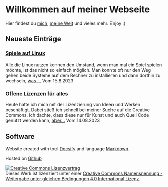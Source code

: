 # Willkommen auf meiner Webseite

Hier findest du [mich](About_Me.md), [meine Welt](Blog.md) und vieles mehr.
Enjoy :)


## Neueste Einträge

### [Spiele auf Linux](Blog/Spiele_auf_Linux.md)

Alle die Linux nutzen kennen den Umstand, wenn man mal ein Spiel spielen
möchte, ist das nicht so einfach möglich. Man konnte oft nur den Weg gehen beide
Systeme auf dem Rechner zu installieren und dann dorthin zu wechseln, [was
...](Blog/Spiele_auf_Linux.md) Vom 15.8.2023

### [Offene Lizenzen für alles](Blog/Offene_Lizenzen_für_alles.md)

Heute hatte ich mich mit der Lizenzierung von Ideen und Werken beschäftigt.
Dabei stieß ich schnell bei meiner Suche auf die Creative Commons. Ich dachte,
dass diese nur für Kunst und auch Quell Code genutzt werden kann,
[aber...](Blog/Offene_Lizenzen_für_alles.md) Vom 14.08.2023


## Software

Website created with tool [Docsify](https://docsify.js.org/) and language [Markdown](https://markdown.de/).

Hosted on [Github](https://github.com/christiang7/novalisgedanken)

<a rel="license" href="http://creativecommons.org/licenses/by-sa/4.0/"><img alt="Creative Commons Lizenzvertrag" style="border-width:0" src="https://i.creativecommons.org/l/by-sa/4.0/88x31.png" /></a><br />Dieses Werk ist lizenziert unter einer <a rel="license" href="http://creativecommons.org/licenses/by-sa/4.0/">Creative Commons Namensnennung - Weitergabe unter gleichen Bedingungen 4.0 International Lizenz</a>.